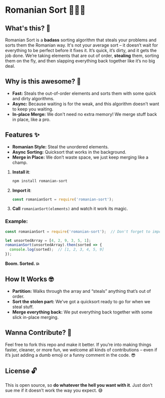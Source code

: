 # Romanian Sort 🧑‍💻✨

## What's this? 🤔
Romanian Sort is a **badass** sorting algorithm that steals your problems and sorts them the Romanian way. It's not your average sort – it doesn’t wait for everything to be perfect before it fixes it. It’s quick, it’s dirty, and it gets the job done. We’re taking elements that are out of order, **stealing** them, sorting them on the fly, and then slapping everything back together like it’s no big deal.

## Why is this awesome? 🚀
- **Fast:** Steals the out-of-order elements and sorts them with some quick and dirty algorithms.
- **Async:** Because waiting is for the weak, and this algorithm doesn't want to keep you waiting.
- **In-place Merge:** We don't need no extra memory! We merge stuff back in place, like a pro.

## Features ✨
- **Romanian Style:** Steal the unordered elements.
- **Async Sorting:** Quicksort that works in the background.
- **Merge in Place:** We don’t waste space, we just keep merging like a champ.

1. **Install it**:
   ```bash
   npm install romanian-sort
   ```
2. **Import it**:
   ```javascript
   const romanianSort = require('romanian-sort');
   ```
3. **Call** `romanianSort(elements)` and watch it work its magic.

### Example:

```javascript
const romanianSort = require('romanian-sort');  // Don't forget to import it!

let unsortedArray = [4, 2, 9, 3, 5, 1];
romanianSort(unsortedArray).then(sorted => {
  console.log(sorted);  // [1, 2, 3, 4, 5, 9]
});
```
**Boom. Sorted. 💥**

## How It Works 🤓
- **Partition:** Walks through the array and “steals” anything that’s out of order.
- **Sort the stolen part:** We’ve got a quicksort ready to go for when we steal stuff.
- **Merge everything back:** We put everything back together with some slick in-place merging.

## Wanna Contribute? 🙌
Feel free to fork this repo and make it better. If you’re into making things faster, cleaner, or more fun, we welcome all kinds of contributions – even if it’s just adding a dumb emoji or a funny comment in the code. 😎

## License 🔓
This is open source, so **do whatever the hell you want with it**. Just don’t sue me if it doesn’t work the way you expect. 😅

